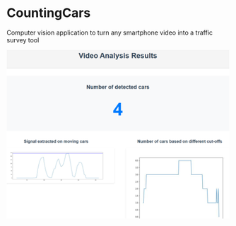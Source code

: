 # CountingCars
Computer vision application to turn any smartphone video into a traffic survey tool

![plot](./demo.png)
